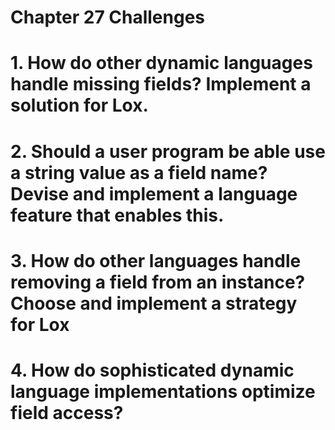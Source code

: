 Chapter 27 Challenges
=====================

# 1. How do other dynamic languages handle missing fields? Implement a solution for Lox.

# 2. Should a user program be able use a string value as a field name? Devise and implement a language feature that enables this.

# 3. How do other languages handle removing a field from an instance? Choose and implement a strategy for Lox

# 4. How do sophisticated dynamic language implementations optimize field access?

